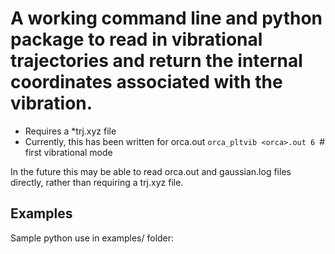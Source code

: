 # A working command line and python package to read in vibrational trajectories and return the internal coordinates associated with the vibration.

- Requires a *trj.xyz file
- Currently, this has been written for orca.out
```orca_pltvib <orca>.out 6 ```# first vibrational mode

In the future this may be able to read orca.out and gaussian.log files directly, rather than requiring a trj.xyz file.

## Examples 

Sample python use in examples/ folder:

